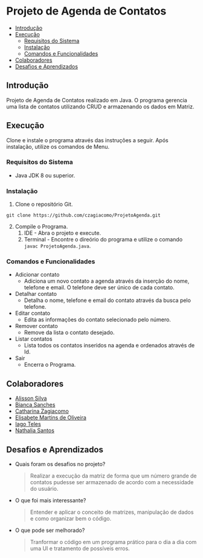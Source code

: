 # Projeto de Agenda de Contatos

- [Introdução](https://github.com/czagiacomo/ProjetoAgenda?tab=readme-ov-file#Introdução)
- [Execução](https://github.com/czagiacomo/ProjetoAgenda?tab=readme-ov-file#Execução)
  - [Requisitos do Sistema](https://github.com/czagiacomo/ProjetoAgenda?tab=readme-ov-file#Requisitos-do-Sistema)
  - [Instalação](https://github.com/czagiacomo/ProjetoAgenda?tab=readme-ov-file#Instalação)
  - [Comandos e Funcionalidades](https://github.com/czagiacomo/ProjetoAgenda?tab=readme-ov-file#Comandos-e-Funcionalidades)
- [Colaboradores](https://github.com/czagiacomo/ProjetoAgenda?tab=readme-ov-file#Colaboradores)
- [Desafios e Aprendizados](https://github.com/czagiacomo/ProjetoAgenda?tab=readme-ov-file#Desafios-e-Aprendizados)

## Introdução
Projeto de Agenda de Contatos realizado em Java.
O programa gerencia uma lista de contatos utilizando CRUD e armazenando os dados em Matriz.

## Execução
Clone e instale o programa através das instruções a seguir. Após instalação, utilize os comandos de Menu.

### Requisitos do Sistema
- Java JDK 8 ou superior.

### Instalação
1. Clone o repositório Git.
```
git clone https://github.com/czagiacomo/ProjetoAgenda.git
```
2. Compile o Programa.
   1. IDE - Abra o projeto e execute.
   2. Terminal - Encontre o direório do programa e utilize o comando ```javac ProjetoAgenda.java```.

### Comandos e Funcionalidades

- Adicionar contato
  - Adiciona um novo contato a agenda através da inserção do nome, telefone e email. O telefone deve ser único de cada contato.
- Detalhar contato
  - Detalha o nome, telefone e email do contato através da busca pelo telefone.
- Editar contato
  - Edita as informações do contato selecionado pelo número.
- Remover contato
  - Remove da lista o contato desejado.
- Listar contatos
  - Lista todos os contatos inseridos na agenda e ordenados através de Id.
- Sair
  - Encerra o Programa.

## Colaboradores

- [Alisson Silva](https://github.com/AlissonRafSilva)
- [Bianca Sanches](https://github.com/biancasanches-dev)
- [Catharina Zagiacomo](https://github.com/czagiacomo)
- [Elisabete Martins de Oliveira](https://github.com/Elisabete-MO)
- [Iago Teles](https://github.com/iagooteles)
- [Nathalia Santos](https://github.com/Nathalia-Asantos)
  
## Desafios e Aprendizados
- Quais foram os desafios no projeto?
  > Realizar a execução da matriz de forma que um número grande de contatos pudesse ser armazenado de acordo com a necessidade do usuário.
- O que foi mais interessante?
  > Entender e aplicar o conceito de matrizes, manipulação de dados e como organizar bem o código.
- O que pode ser melhorado?
  > Tranformar o código em um programa prático para o dia a dia com uma UI e tratamento de possíveis erros.

